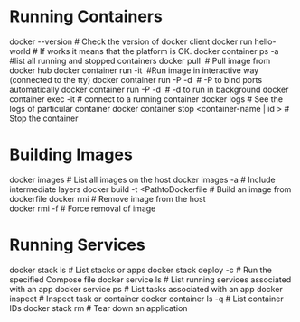 # Running Containers

docker --version                                    # Check the version of docker client
docker run hello-world                      # If works it means that the platform is OK.
docker container ps -a                          #list all running and stopped containers
docker pull <image>                                         # Pull image from docker hub
docker container run -it <image>    #Run image in interactive way (connected to the tty)
docker container run -P -d <image>                      # -P to bind ports automatically
docker container run -P -d <image>                             # -d to run in background
docker container exec -it <container-name>              # connect to a running container
docker logs <container-name>                      # See the logs of particular container
docker container stop <container-name | id >                        # Stop the container


# Building Images
docker images                                              # List all images on the host
docker images -a                                           # Include intermediate layers
docker build -t <image-name>  <PathtoDockerfile         # Build an image from dockerfile
docker rmi                                                  # Remove image from the host       
docker rmi -f                                                   # Force removal of image


# Running Services
docker stack ls                                                    # List stacks or apps
docker stack deploy -c <composefile> <appname>          # Run the specified Compose file
docker service ls                         # List running services associated with an app
docker service ps <service>                          # List tasks associated with an app
docker inspect <task or container>                           # Inspect task or container
docker container ls -q                                              # List container IDs
docker stack rm <appname>                                     # Tear down an application


